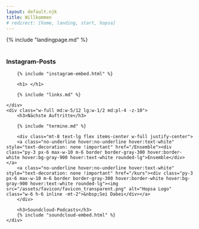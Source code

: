 ```yaml
---
layout: default.njk
title: Willkommen
# redirect: [home, landing, start, hopsa]
---
```


<div class="flex flex-col justify-center items-center min-h-screen mx-auto text-center">

{% include "landingpage.md" %}

</div>

# 

<div class="flex flex-wrap md:flex-nowrap">
    <div class="w-full md:w-7/12 lg:w-1/2 md:pr-4">
        <h3>Instagram-Posts</h3>

        {% include "instagram-embed.html" %}

        <h1> </h1> 

        {% include "links.md" %}

    </div>
    <div class="w-full md:w-5/12 lg:w-1/2 md:pl-4 -z-10">
        <h3>Nächste Auftritte</h3>

        {% include "termine.md" %}
  
        <div class="mt-8 text-lg flex items-center w-full justify-center">
        <a class="no-underline hover:no-underline hover:text-white" style="text-decoration: none !important" href="/Ensemble"><div class="py-3 px-6 max-w-10 m-6 border border-gray-300 hover:border-white hover:bg-gray-900 hover:text-white rounded-lg">Ensemble</div></a>
        <a class="no-underline hover:no-underline hover:text-white" style="text-decoration: none !important" href="/kurs"><div class="py-3 px-6 max-w-10 m-6 border border-gray-300 hover:border-white hover:bg-gray-900 hover:text-white rounded-lg"><img src="/assets/favicon/favicon_transparent.png" alt="Hopsa Logo" class="w-6 h-6 inline -mt-2">&nbsp;Sei Dabei</div></a>
        </div>
        
        <h3>Soundcloud-Podcasts</h3>
        {% include "soundcloud-embed.html" %}
    </div>
</div>
